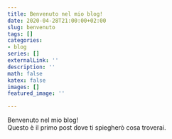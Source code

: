 ```yaml
---
title: Benvenuto nel mio blog!
date: 2020-04-28T21:00:00+02:00
slug: benvenuto
tags: []
categories:
- blog
series: []
externalLink: ''
description: ''
math: false
katex: false
images: []
featured_image: ''

---
```

Benvenuto nel mio blog!  
Questo è il primo post dove ti spiegherò cosa troverai.
